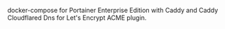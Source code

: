 docker-compose for Portainer Enterprise Edition with Caddy and Caddy Cloudflared Dns for Let's Encrypt ACME plugin.

